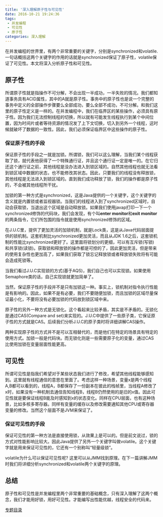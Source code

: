 ```yaml
---
title: '深入理解原子性与可见性'
date: 2016-10-21 19:24:36
tags:
 - 并发编程
 - 可见性
 - 原子性
categories: 深入理解
---
```

在并发编程的世界里，有两个非常重要的关键字，分别是synchronized和volatile. 一句话概括这两个关键字的作用的话就是synchronized保证了原子性，volatile保证了可见性。本文将深入分析原子性和可见性。

<!--more-->

<h2>原子性</h2>

所谓原子性就是指操作不可分解，不会出现一半成功，一半失败的情况。我们都知道事务具有ACID属性，其中的A就是原子性。事务中的原子性也是说一个完整的事务中定义的全部操作步骤要么全部成功，要么全部不成功，不可分解。和我们这里的原子性定义是一样的。在并发编程中，我们在临界区的某些操作，必须具有原子性。因为我们无法控制线程的切换，所以就有可能发生线程执行到某个中间位置，因为时间片或者等待资源的情况发了上下文切换，切入到另外一个线程，这时候就破坏了数据的一致性。因此，我们必须保证临界区中这些操作的原子性。

<h3>保证原子性的手段</h3>

保证原子性的手段之一就是加锁。所谓锁，我们可以这么理解，当我们某个线程获取了锁，就代表他获得了一个特殊通行证，并且这个通行证一定是唯一的。在它归还这个通行证之前，其他线程是没办法进入到锁区域的。自然其他线程也就无法看到锁区域中数据的状态，也不能修改其状态。因此，只要我们的线程没有释放锁，其他线程是无法进入到锁区域的。直到我们成功释放了锁，我们的操作都是原子性的，不会被其他线程所干扰。

加锁的第一种方式是synchronized，这是Java提供的一个关键字，这个关键字的含义就是内置锁或者监视器锁。当我们的线程进入到了synchronized区域时，自动会获取锁，当退出这个区域是自动释放锁。如果我们使用javap打印一下一个synchronized修饰的代码块，我们会发现，有个叫**enter monitor**和**exit monitor**的两条指令，它们所包围的指令就是使用synchronized修饰的区域。

在J.U.C里，提供了更加灵活的加锁机制，就是Lock类，这是从Java代码层面提供的锁机制。这套机制比synchronized更加灵活，而且从JDK 1.6之后，这套锁机制的性能比synchronized更好了。这里面将锁划分的更细，可以有互斥锁(写锁)和共享锁(读锁)。获取锁和释放锁的操作都是可控的了，因此更加灵活，但是带来的使用复杂性也更加高了，如果我们获取了锁忘记释放锁或者释放锁失败将有可能会造成死锁等。

当我们看过J.U.C实现锁的方式(基于AQS)，我们自己也可以实现锁。如果使用Semaphore类的话，自己实现锁就更加简单了。

当然，保证原子性的手段并不是只有加锁这一种。事实上，锁机制对指令执行性能是有影响的。因此，如果不是有必要，我们不要随便加锁，而且加锁的区域尽量保证最小化，不要将没有必要加锁的代码放到锁区域中来。

原子性的另外一种方式是无锁化。这个看起来比较矛盾，其实是不矛盾的。无锁化是通过CAS(Compare and set)来实现的。J.U.C中提供了一些原子类，它保证原子性的方式就是CAS。后续我们分析J.U.C的原子类时将详细讲解CAS操作。

两种实现原子性的方式并不是可以互相替代的，而是他们在特定的场景具有特定的使用方式。加锁一般是代码块。而无锁化则是一些需要原子化的变量，通过CAS比使用加锁在变量层面性能更高。

<h2>可见性</h2>

所谓可见性是指我们希望对于某些状态我们进行了修改，希望其他线程能够感知到。这里就有线程通信的意思在里面了。考虑这样一种场景，变量x是两个线程A,B都可以看到的，线程A，B都保存了一份副本在彼此的栈帧里，当线程A修改了x时，如果没有一种机制去通信告知线程B，线程B仍然使用的是旧的x值。因此可见性就是要保证线程B能及时感知到x的状态变化。同样在CPU层面，也有这种场景，比如多核多寄存器。同样有变量的缓存以及修改需要通知其他CPU或寄存器变量的修改。当然这个层面不是JVM来保证了。

<h3>保证可见性的手段</h3>

保证可见性的第一种方法是直接使用锁，从效果上是可以的。但是前文说过，锁的方式对性能影响比较大。因此Java提供了另外一个关键字叫做volatile。这个关键字就是用来保证可见性的，它还有一个别称叫“轻量级锁”。

volatile为什么可以保证可见性呢? 这里可以从JMM找到原理。在下一篇讲解JMM时我们将详细分析synchronized和volatile两个关键字的原理。

<h2>总结</h2>

原子性和可见性是并发编程里两个非常重要的基础概念，只有深入理解了这两个概念，我们才能用好锁，用好可见性。才能编写出性能优越，线程安全的代码来。

[专题目录](http://wantedonline.cn/2016/09/08/20160908-1/)
